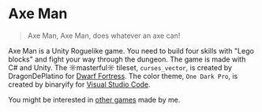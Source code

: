 # Axe Man

> Axe Man, Axe Man, does whatever an axe can!

Axe Man is a Unity Roguelike game. You need to build four skills with "Lego blocks" and fight your way through the dungeon. The game is made with C# and Unity. The ☼masterful☼ tileset, `curses_vector`, is created by DragonDePlatino for [Dwarf Fortress](http://www.bay12forums.com/smf/index.php?topic=161328.0). The color theme, `One Dark Pro`, is created by binaryify for [Visual Studio Code](https://marketplace.visualstudio.com/items?itemName=zhuangtongfa.Material-theme).

You might be interested in [other games](https://github.com/Bozar/DevBlog/wiki/GameList) made by me.

